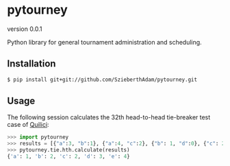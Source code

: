 pytourney
=========

version 0.0.1

Python library for general tournament administration and scheduling.


Installation
------------

```bash
$ pip install git+git://github.com/SzieberthAdam/pytourney.git
```

Usage
-----

The following session calculates the 32th head-to-head tie-breaker test case of [Quilici](https://www.quickscores.com/Orgs/Head-To-Head_Tie-Breaker.pdf):

```python
>>> import pytourney
>>> results = [{"a":3, "b":1}, {"a":4, "c":2}, {"b": 1, "d":0}, {"c": 2, "d":1}, {"d": 3, "e":1}, {"c": 2, "e":0}]
>>> pytourney.tie.hth.calculate(results)
{'a': 1, 'b': 2, 'c': 2, 'd': 3, 'e': 4}
```